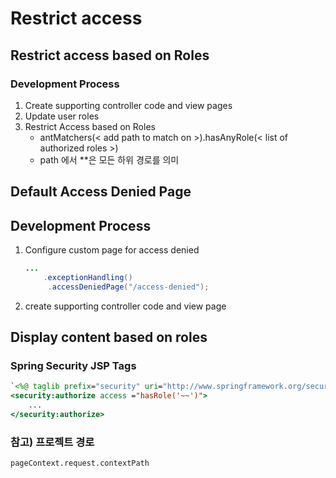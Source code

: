 # Restrict access



## Restrict access based on Roles

### Development Process

1.  Create supporting controller code and view pages
2. Update user roles 
3. Restrict Access based on Roles
   - antMatchers(< add path to match on >).hasAnyRole(< list of authorized roles >)
   - path 에서 **은 모든 하위 경로를 의미



## Default Access Denied Page

## Development Process

1. Configure custom page for access denied

   ```java
   ...
       .exceptionHandling()
       	.accessDeniedPage("/access-denied");
   ```

2. create supporting controller  code and view page



 ## Display content based on roles



### Spring Security JSP Tags

```jsp
`<%@ taglib prefix="security" uri="http://www.springframework.org/security/tags" %>`
<security:authorize access ="hasRole('~~')">
	...
</security:authorize>
```



### 참고) 프로젝트 경로

`pageContext.request.contextPath`

